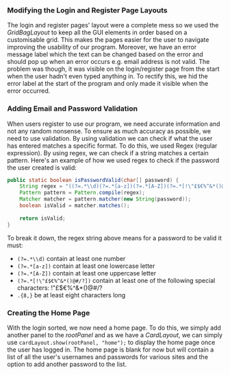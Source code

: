 ### Modifying the Login and Register Page Layouts
The login and register pages' layout were a complete mess so we used the *GridBagLayout* to keep all the GUI elements in order based on a customisable grid. This makes the pages easier for the user to navigate improving the usability of our program. Moreover, we have an error message label which the text can be changed based on the error and should pop up when an error occurs e.g. email address is not valid. The problem was though, it was visible on the login/register page from the start when the user hadn't even typed anything in. To rectify this, we hid the error label at the start of the program and only made it visible when the error occurred.
### Adding Email and Password Validation
When users register to use our program, we need accurate information and not any random nonsense. To ensure as much accuracy as possible, we need to use validation. By using validation we can check if what the user has entered matches a specific format. To do this, we used Regex (regular expression). By using regex, we can check if a string matches a certain pattern. Here's an example of how we used regex to check if the password the user created is valid:
```java
public static boolean isPasswordValid(char[] password) {
    String regex = "((?=.*\\d)(?=.*[a-z])(?=.*[A-Z])(?=.*[!\"£$€%^&*()@#/?]).{8,})"; // Password must contain at least one digit, at least one lower case letter, at least one upper case letter, at least one special character and must be at least 8 characters long.
    Pattern pattern = Pattern.compile(regex);
    Matcher matcher = pattern.matcher(new String(password));
    boolean isValid = matcher.matches();
    
    return isValid;
}
```

To break it down, the regex string above means for a password to be valid it must:
 - `(?=.*\\d)` contain at least one number
 - `(?=.*[a-z])` contain at least one lowercase letter
 - `(?=.*[A-Z])` contain at least one uppercase letter
 - `(?=.*[!\"£$€%^&*()@#/?])` contain at least one of the following special characters: !\"£$€%^&*()@#/?
 - `.{8,}` be at least eight characters long

### Creating the Home Page
With the login sorted, we now need a home page. To do this, we simply add another panel to the *rootPanel* and as we have a *CardLayout*, we can simply use `cardLayout.show(rootPanel, "home");` to display the home page once the user has logged in. The home page is blank for now but will contain a list of all the user's usernames and passwords for various sites and the option to add another password to the list.
